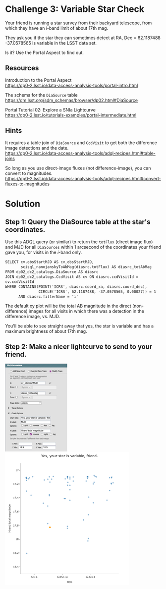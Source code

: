 # Challenge 3: Variable Star Check

Your friend is running a star survey from their backyard telescope, from which they have 
an *i*-band limit of about 17th mag.

They ask you if the star they can sometimes detect at RA, Dec = 62.1187488 -37.0578565 is 
variable in the LSST data set.

Is it? Use the Portal Aspect to find out.

## Resources

Introduction to the Portal Aspect <br>
https://dp0-2.lsst.io/data-access-analysis-tools/portal-intro.html

The schema for the `DiaSource` table <br>
https://dm.lsst.org/sdm_schemas/browser/dp02.html#DiaSource

Portal Tutorial 02: Explore a SNIa Lightcurve <br>
https://dp0-2.lsst.io/tutorials-examples/portal-intermediate.html


## Hints

It requires a table join of `DiaSource` and `CcdVisit` to get both the difference 
image detections and the date. <br>
https://dp0-2.lsst.io/data-access-analysis-tools/adql-recipes.html#table-joins

So long as you use direct-image fluxes (not difference-image), you can convert to magnitudes. <br>
https://dp0-2.lsst.io/data-access-analysis-tools/adql-recipes.html#convert-fluxes-to-magnitudes


# Solution

## Step 1: Query the DiaSource table at the star's coordinates.

Use this ADQL query (or similar) to return the `totFlux` (direct image flux) 
and MJD for all `DiaSources` within 1 arcsecond of the coordinates your
friend gave you, for visits in the *i*-band only.


```
SELECT cv.obsStartMJD AS cv_obsStartMJD, 
       scisql_nanojanskyToAbMag(diasrc.totFlux) AS diasrc_totAbMag 
FROM dp02_dc2_catalogs.DiaSource AS diasrc 
JOIN dp02_dc2_catalogs.CcdVisit AS cv ON diasrc.ccdVisitId = cv.ccdVisitId
WHERE CONTAINS(POINT('ICRS', diasrc.coord_ra, diasrc.coord_dec),
               CIRCLE('ICRS', 62.1187488, -37.0578565, 0.00027)) = 1 
      AND diasrc.filterName = 'i'
```

The default xy plot will be the total AB magnitude in the direct (non-difference) images for
all visits in which there was a detection in the difference image, vs. MJD.

You'll be able to see straight away that yes, the star is variable and has a 
maximum brightness of about 17th mag.


## Step 2: Make a nicer lightcurve to send to your friend.

<img src="figures/solution3_figure1.png" width="200px">

<img src="figures/solution3_figure2.png" width="400px">

